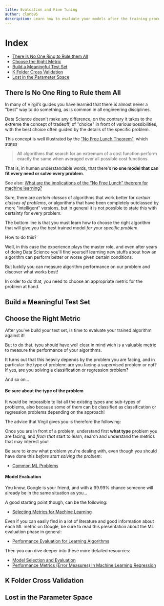 ```yaml
---
title: Evaluation and Fine Tuning
author: clone95
description: Learn how to evaluate your models after the training process, which model to choose depending on your requirements, and how to investigate possible solutions if your model is not learning well.
---
```


# Index

- [There Is No One Ring to Rule them All](#There-Is-No-One-Ring-to-Rule-them-All)
- [Choose the Right Metric](#Choose-the-Right-Metric)
- [Build a Meaningful Test Set](#Build-a-Meaningful-Test-Set)
- [K Folder Cross Validation](#K-Folder-Cross-Validation)
- [Lost in the Parameter Space](#Lost-in-the-Parameter-Space)


## There Is No One Ring to Rule them All

In many of Virgil's guides you have learned that there is almost never a "best" way to do something, as is common in all engineering disciplines. 

Data Science doesn't make any difference, on the contrary it takes to the extreme the concept of tradeoff, of "choice" in front of various possibilities, with the best choice often guided by the details of the specific problem.

This concept is well illustrated by the ["No Free Lunch Theorem"](http://www.no-free-lunch.org/), which states
> All algorithms that search for an extremum of a cost function perform exactly the same when averaged over all possible cost functions.

That is, in human understandable words, that there's **no one model that can fit every need or solve every problem**.

See also: [What are the implications of the “No Free Lunch” theorem for machine learning?](https://ai.stackexchange.com/questions/15650/what-are-the-implications-of-the-no-free-lunch-theorem-for-machine-learning)

Sure, there are _certain classes_ of algorithms that work better for _certain classes of problems_, or algorithms that have been completely outclassed by more "intelligent" versions, but in general it is not possible to state this with certainty for every problem.

The bottom line is that you must learn how to choose the right algorithm that will give you the best trained model _for your specific problem_.

How to do this?

Well, in this case the experience plays the master role, and even after years of doing Data Science you'll find yourself learning new stuffs about how an algorithm can perform better or worse given certain conditions. 

But luckily you can measure algorithm performance on our problem and discover what works best!

In order to do that, you need to choose an appropriate metric for the problem at hand. 


## Build a Meaningful Test Set
## Choose the Right Metric

After you've build your test set, is time to evaluate your trained algorithm against it!

But to do that, tyou should have well clear in mind wich is a valuable metric to measure the performance of your algorithms. 

It turns out that this heavily depends by the problem you are facing, and in particular the type of problem: are you facing a supervised problem or not? If yes, are you solving a classification or regression problem? 

And so on... 

#### Be sure about the type of the problem 

It would be impossible to list all the existing types and sub-types of problems, also because some of them can be classified as classification or regression problems depending on the approach!

The advice that Virgil gives you is therefore the following:

Once you are in front of a problem, understand first **what type** problem you are facing, and _from that_ start to learn, search and understand the metrics that may interest you! 

Be sure to know what problem you're dealing with, even though you should have done this _before start solving the problem_:

- [Common ML Problems](https://developers.google.com/machine-learning/problem-framing/cases)

#### Model Evaluation 

You know, Google is your friend, and with a 99.99% chance someone will already be in the same situation as you...

A good starting point though, can be the following:

- [Selecting Metrics for Machine Learning](https://fayrix.com/machine-learning-metrics)

Even if you can easily find in a lot of literature and good information about each ML metric on Google, be sure to read this presentation about the ML evaluation phase in general: 

- [Performance Evaluation for Learning Algorithms](https://www.icmla-conference.org/icmla11/PE_Tutorial.pdf)

Then you can dive deeper into these more detailed resources:

- [Model Selection and Evaluation](https://frnsys.com/ai_notes/machine_learning/model_selection.html)
- [Performance Metrics (Error Measures) in Machine Learning Regression](https://arxiv.org/abs/1809.03006)
## K Folder Cross Validation
## Lost in the Parameter Space 
